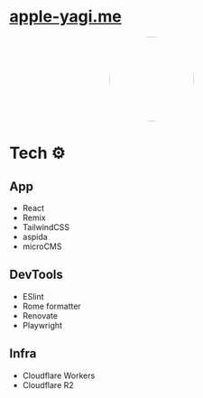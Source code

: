 # [apple-yagi.me](https://apple-yagi.me/)
<div style="text-align: center">
<img style="border-radius: 9999px" width="150" height="150" src="https://storage.apple-yagi.me/apple-yagi.jpg" />
</div>

# Tech ⚙️
## App
- React
- Remix
- TailwindCSS
- aspida
- microCMS

## DevTools
- ESlint
- Rome formatter
- Renovate
- Playwright

## Infra
- Cloudflare Workers
- Cloudflare R2
